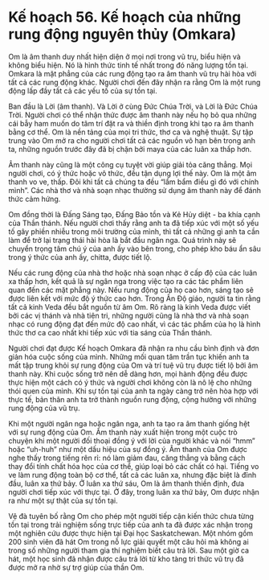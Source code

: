 # Kế hoạch 56. Kế hoạch của những rung động nguyên thủy (Omkara)

Om là âm thanh duy nhất hiện diện ở mọi nơi trong vũ trụ, biểu hiện và không biểu hiện. Nó là hình thức tinh tế nhất trong đó năng lượng tồn tại. Omkara là mặt phẳng của các rung động tạo ra âm thanh vũ trụ hài hòa với tất cả các rung động khác. Người chơi đến đây nhận ra rằng Om là một rung động lấp đầy tất cả các yếu tố của sự tồn tại.

Ban đầu là Lời (âm thanh). Và Lời ở cùng Đức Chúa Trời, và Lời là Đức Chúa Trời. Người chơi có thể nhận thức được âm thanh này nếu họ bỏ qua những cái bẫy ham muốn do tâm trí đặt ra và thiền định trong khi tạo ra âm thanh bằng cơ thể. Om là nền tảng của mọi tri thức, thơ ca và nghệ thuật. Sự tập trung vào Om mở ra cho người chơi tất cả các nguồn vô hạn bên trong anh ta, những nguồn trước đây đã bị chặn bởi maya của các luân xa thấp hơn.

Âm thanh này cũng là một công cụ tuyệt vời giúp giải tỏa căng thẳng. Mọi người chơi, có ý thức hoặc vô thức, đều tận dụng lợi thế này. Om là một âm thanh vo ve, thấp. Đôi khi tất cả chúng ta đều “lẩm bẩm điều gì đó với chính mình”. Các nhà thơ và nhà soạn nhạc thường sử dụng âm thanh này để đánh thức cảm hứng.

Om đồng thời là Đấng Sáng tạo, Đấng Bảo tồn và Kẻ Hủy diệt - ba khía cạnh của Thần thánh. Nếu người chơi thấy rằng anh ta đã tiếp xúc với một số yếu tố gây phiền nhiễu trong môi trường của mình, thì tất cả những gì anh ta cần làm để trở lại trạng thái hài hòa là bắt đầu ngân nga. Quá trình này sẽ chuyển trọng tâm chú ý của anh ấy vào bên trong, cho phép kho báu ẩn sâu trong ý thức của anh ấy, chitta, được tiết lộ.

Nếu các rung động của nhà thơ hoặc nhà soạn nhạc ở cấp độ của các luân xa thấp hơn, kết quả là sự ngân nga trong việc tạo ra các tác phẩm liên quan đến các mặt phẳng này. Nếu rung động của họ cao hơn, sáng tạo sẽ được liên kết với mức độ ý thức cao hơn. Trong Ấn Độ giáo, người ta tin rằng tất cả kinh Veda đều bắt nguồn từ âm Om. Rõ ràng là kinh Veda được viết bởi các vị thánh và nhà tiên tri, những người cũng là nhà thơ và nhà soạn nhạc có rung động đạt đến mức độ cao nhất, vì các tác phẩm của họ là hình thức thơ ca cao nhất khi tiếp xúc với tia sáng của Thần thánh.

Người chơi đạt được Kế hoạch Omkara đã nhận ra nhu cầu bình định và đơn giản hóa cuộc sống của mình. Những mối quan tâm trần tục khiến anh ta mất tập trung khỏi sự rung động của Om và trí tuệ vũ trụ được tiết lộ bởi âm thanh này. Khi cuộc sống trở nên dễ dàng hơn, mọi hành động đều được thực hiện một cách có ý thức và người chơi không còn là nô lệ cho những thói quen của mình. Khi sự tồn tại của anh ta ngày càng trở nên hòa hợp với thực tế, bản thân anh ta trở thành nguồn rung động, cộng hưởng với những rung động của vũ trụ.

Khi một người ngân nga hoặc ngân nga, anh ta tạo ra âm thanh giống hệt với sự rung động của Om. Âm thanh này xuất hiện trong một cuộc trò chuyện khi một người đối thoại đồng ý với lời của người khác và nói “hmm” hoặc “uh-huh” như một dấu hiệu của sự đồng ý. Âm thanh của Om được nghe thấy trong tiếng rên rỉ: nó làm giảm đau, căng thẳng và bằng cách thay đổi tính chất hóa học của cơ thể, giúp loại bỏ các chất có hại. Tiếng vo ve làm rung động toàn bộ cơ thể, tất cả các luân xa, nhưng đặc biệt là đỉnh đầu, luân xa thứ bảy. Ở luân xa thứ sáu, Om là âm thanh thiền định, đưa người chơi tiếp xúc với thực tại. Ở đây, trong luân xa thứ bảy, Om được nhận ra như một sự thật của sự tồn tại.

Vệ đà tuyên bố rằng Om cho phép một người tiếp cận kiến thức chưa từng tồn tại trong trải nghiệm sống trực tiếp của anh ta đã được xác nhận trong một nghiên cứu được thực hiện tại Đại học Saskatchewan. Một nhóm gồm 200 sinh viên đã hát Om trong nỗ lực giải quyết một câu hỏi mà không ai trong số những người tham gia thí nghiệm biết câu trả lời. Sau một giờ ca hát, một học sinh đã nhận được câu trả lời từ kho tàng tri thức vũ trụ đã được mở ra nhờ sự trợ giúp của thần Om.
